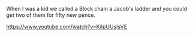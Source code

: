When I was a kid we called a Block chain a Jacob's ladder and you could get two of them for fifty new pence.

https://www.youtube.com/watch?v=KiIpUUsIsVE